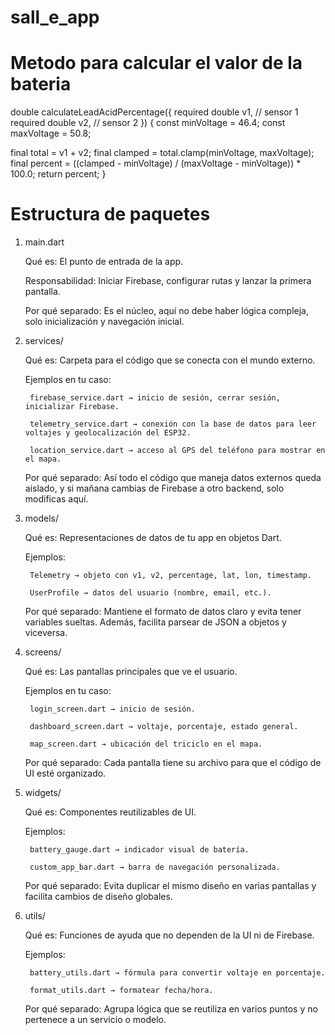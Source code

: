 # sall_e_app

# Metodo para calcular el valor de la bateria 
double calculateLeadAcidPercentage({
required double v1, // sensor 1
required double v2, // sensor 2
}) {
const minVoltage = 46.4;
const maxVoltage = 50.8;

final total = v1 + v2;
final clamped = total.clamp(minVoltage, maxVoltage);
final percent = ((clamped - minVoltage) / (maxVoltage - minVoltage)) * 100.0;
return percent;
}


# Estructura de paquetes

1. main.dart

   Qué es: El punto de entrada de la app.

   Responsabilidad: Iniciar Firebase, configurar rutas y lanzar la primera pantalla.

   Por qué separado: Es el núcleo, aquí no debe haber lógica compleja, solo inicialización y navegación inicial.

2. services/

   Qué es: Carpeta para el código que se conecta con el mundo externo.

   Ejemplos en tu caso:

        firebase_service.dart → inicio de sesión, cerrar sesión, inicializar Firebase.

        telemetry_service.dart → conexión con la base de datos para leer voltajes y geolocalización del ESP32.

        location_service.dart → acceso al GPS del teléfono para mostrar en el mapa.

   Por qué separado: Así todo el código que maneja datos externos queda aislado, y si mañana cambias de Firebase a otro backend, solo modificas aquí.

3. models/

   Qué es: Representaciones de datos de tu app en objetos Dart.

   Ejemplos:

        Telemetry → objeto con v1, v2, percentage, lat, lon, timestamp.

        UserProfile → datos del usuario (nombre, email, etc.).

   Por qué separado: Mantiene el formato de datos claro y evita tener variables sueltas. Además, facilita parsear de JSON a objetos y viceversa.

4. screens/

   Qué es: Las pantallas principales que ve el usuario.

   Ejemplos en tu caso:

        login_screen.dart → inicio de sesión.

        dashboard_screen.dart → voltaje, porcentaje, estado general.

        map_screen.dart → ubicación del triciclo en el mapa.

   Por qué separado: Cada pantalla tiene su archivo para que el código de UI esté organizado.

5. widgets/

   Qué es: Componentes reutilizables de UI.

   Ejemplos:

        battery_gauge.dart → indicador visual de batería.

        custom_app_bar.dart → barra de navegación personalizada.

   Por qué separado: Evita duplicar el mismo diseño en varias pantallas y facilita cambios de diseño globales.

6. utils/

   Qué es: Funciones de ayuda que no dependen de la UI ni de Firebase.

   Ejemplos:

        battery_utils.dart → fórmula para convertir voltaje en porcentaje.

        format_utils.dart → formatear fecha/hora.

   Por qué separado: Agrupa lógica que se reutiliza en varios puntos y no pertenece a un servicio o modelo.

